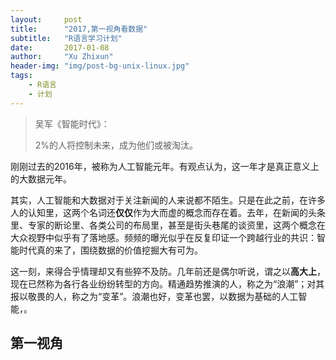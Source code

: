 ```yaml
---
layout:     post
title:      "2017,第一视角看数据"
subtitle:   "R语言学习计划"
date:       2017-01-08
author:     "Xu Zhixun"
header-img: "img/post-bg-unix-linux.jpg"
tags:
    - R语言
    - 计划
---
```


> 吴军《智能时代》：
>
> 2%的人将控制未来，成为他们或被淘汰。

刚刚过去的2016年，被称为人工智能元年。有观点认为，这一年才是真正意义上的大数据元年。

其实，人工智能和大数据对于关注新闻的人来说都不陌生。只是在此之前，在许多人的认知里，这两个名词还**仅仅**作为大而虚的概念而存在着。去年，在新闻的头条里、专家的断论里、各类公司的布局里，甚至是街头巷尾的谈资里，这两个概念在大众视野中似乎有了落地感。频频的曝光似乎在反复印证一个跨越行业的共识：智能时代真的来了，围绕数据的价值挖掘大有可为。

这一刻，来得合乎情理却又有些猝不及防。几年前还是偶尔听说，谓之以**高大上**，现在已然称为各行各业纷纷转型的方向。精通趋势推演的人，称之为“浪潮”；对其报以敬畏的人，称之为“变革”。浪潮也好，变革也罢，以数据为基础的人工智能，。

## 第一视角



